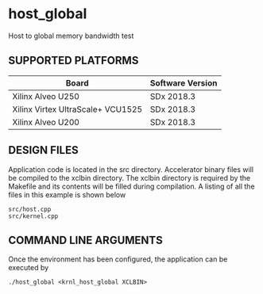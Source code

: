 host_global
======================

Host to global memory bandwidth test

## SUPPORTED PLATFORMS
Board | Software Version
------|-----------------
Xilinx Alveo U250|SDx 2018.3
Xilinx Virtex UltraScale+ VCU1525|SDx 2018.3
Xilinx Alveo U200|SDx 2018.3


##  DESIGN FILES
Application code is located in the src directory. Accelerator binary files will be compiled to the xclbin directory. The xclbin directory is required by the Makefile and its contents will be filled during compilation. A listing of all the files in this example is shown below

```
src/host.cpp
src/kernel.cpp
```

##  COMMAND LINE ARGUMENTS
Once the environment has been configured, the application can be executed by
```
./host_global <krnl_host_global XCLBIN>
```

